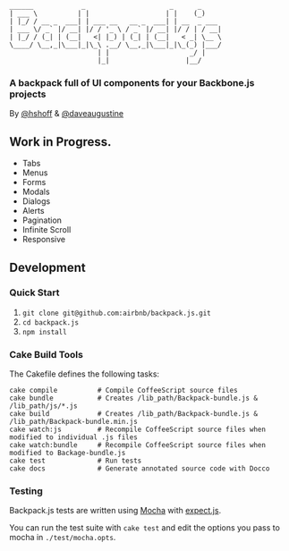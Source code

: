     ______            _                     _      _
    | ___ \          | |                   | |    (_)
    | |_/ / __ _  ___| | ___ __   __ _  ___| | __  _ ___
    | ___ \/ _` |/ __| |/ / '_ \ / _` |/ __| |/ / | / __|
    | |_/ / (_| | (__|   <| |_) | (_| | (__|   < _| \__ \
    \____/ \__,_|\___|_|\_\ .__/ \__,_|\___|_|\_(_) |___/
                          | |                    _/ |
                          |_|                   |__/

### A backpack full of UI components for your Backbone.js projects
 
By [@hshoff](http://www.twitter.com/hshoff) & [@daveaugustine](http://www.twitter.com/daveaugustine)

## Work in Progress.

- Tabs
- Menus
- Forms
- Modals
- Dialogs
- Alerts
- Pagination
- Infinite Scroll
- Responsive

## Development

### Quick Start

1. `git clone git@github.com:airbnb/backpack.js.git`
1. `cd backpack.js`
1. `npm install`

### Cake Build Tools

The Cakefile defines the following tasks:

    cake compile          # Compile CoffeeScript source files
    cake bundle           # Creates /lib_path/Backpack-bundle.js & /lib_path/js/*.js
    cake build            # Creates /lib_path/Backpack-bundle.js & /lib_path/Backpack-bundle.min.js
    cake watch:js         # Recompile CoffeeScript source files when modified to individual .js files
    cake watch:bundle     # Recompile CoffeeScript source files when modified to Backage-bundle.js
    cake test             # Run tests
    cake docs             # Generate annotated source code with Docco

### Testing

Backpack.js tests are written using [Mocha](https://github.com/visionmedia/mocha) with [expect.js](https://github.com/LearnBoost/expect.js).

You can run the test suite with `cake test` and edit the options you pass to mocha in `./test/mocha.opts`.